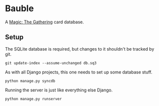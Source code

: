 # Bauble

A [Magic: The Gathering][1] card database.

## Setup

The SQLite database is required, but changes to it shouldn't be
tracked by git.

    git update-index --assume-unchanged db.sq3

As with all Django projects, this one needs to set up some database
stuff.

    python manage.py syncdb

Running the server is just like everything else Django.

    python manage.py runserver

[1]: http://en.wikipedia.org/wiki/Magic:_The_Gathering
